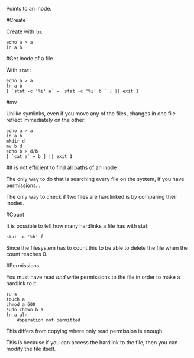 Points to an inode.

#Create

Create with `ln`:

    echo a > a
    ln a b

#Get inode of a file

With `stat`:

    echo a > a
    ln a b
    [ `stat -c '%i' a` = `stat -c '%i' b ` ] || exit 1

#mv

Unlike symlinks, even if you move any of the files, changes in one file reflect immediately on the other:

    echo a > a
    ln a b
    mkdir d
    mv b d
    echo b > d/b
    [ `cat a` = b ] || exit 1

#It is not efficient to find all paths of an inode

The only way to do that is searching every file on the system, if you have permissions...

The only way to check if two files are hardlinked is by comparing their inodes.

#Count

It is possible to tell how many hardlinks a file has with stat:

    stat -c '%h' f

Since the filesystem has to count this to be able to delete the file when the count reaches 0.

#Permissions

You must have read *and* write permissions to the file in order to make a hardlink to it:

    su a
    touch a
    chmod a 600
    sudo chown b a
    ln a aln
        #operation not permitted

This differs from copying where only read permission is enough.

This is because if you can access the hardlink to the file, then you can modify the file itself.
